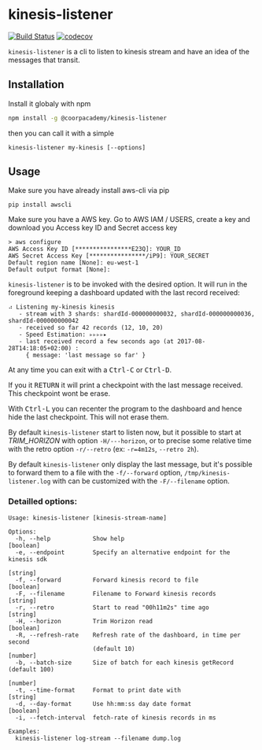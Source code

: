 kinesis-listener
================

[![Build Status](https://travis-ci.org/CoorpAcademy/kinesis-listener.svg?branch=master)](https://travis-ci.org/CoorpAcademy/kinesis-listener)
[![codecov](https://codecov.io/gh/CoorpAcademy/kinesis-listener/branch/master/graph/badge.svg)](https://codecov.io/gh/CoorpAcademy/kinesis-listener)

`kinesis-listener` is a cli to listen to kinesis stream and have
an idea of the messages that transit.

## Installation

Install it globaly with npm 

```sh
npm install -g @coorpacademy/kinesis-listener
```

then you can call it with a simple

```
kinesis-listener my-kinesis [--options]
```


## Usage

Make sure you have already install aws-cli via pip

```
pip install awscli
```

Make sure you have a AWS key. Go to AWS IAM / USERS, create a key and download you Access key ID and Secret access key

```
> aws configure
AWS Access Key ID [****************E23Q]: YOUR_ID
AWS Secret Access Key [****************/iP9]: YOUR_SECRET
Default region name [None]: eu-west-1
Default output format [None]: 
```  

`kinesis-listener` is to be invoked with the desired option.
It will run in the foreground keeping a dashboard updated with the 
last record received:

```
⠴ Listening my-kinesis kinesis
   - stream with 3 shards: shardId-000000000032, shardId-000000000036, shardId-000000000042
   - received so far 42 records (12, 10, 20)
   - Speed Estimation: ▹▹▹▹▸
   - last received record a few seconds ago (at 2017-08-28T14:18:05+02:00) :
     { message: 'last message so far' }
```

At any time you can exit with a <kbd>Ctrl-C</kbd> or <kbd>Ctrl-D</kbd>.

If you it <kbd>RETURN</kbd> it will print a checkpoint with the last 
message received. This checkpoint wont be erase.

With <kbd>Ctrl-L</kbd> you can recenter the program to the dashboard and 
hence hide the last checkpoint. This will not erase them.

By default `kinesis-listener` start to listen now, but it possible to start at 
*TRIM_HORIZON* with option `-H/---horizon`, or to precise some relative time with
the retro option `-r/--retro` (ex: `-r=4m12s`, `--retro 2h`).

By default `kinesis-listener` only display the last message, but it's possible to forward them 
to a file with the `-f/--forward` option, `/tmp/kinesis-listener.log` with can be 
customized with the `-F/--filename` option.

### Detailled options:

```
Usage: kinesis-listener [kinesis-stream-name]

Options:
  -h, --help            Show help                                      [boolean]
  -e, --endpoint        Specify an alternative endpoint for the kinesis sdk
                                                                        [string]
  -f, --forward         Forward kinesis record to file                 [boolean]
  -F, --filename        Filename to Forward kinesis records             [string]
  -r, --retro           Start to read "00h11m2s" time ago               [string]
  -H, --horizon         Trim Horizon read                              [boolean]
  -R, --refresh-rate    Refresh rate of the dashboard, in time per second
                        (default 10)                                    [number]
  -b, --batch-size      Size of batch for each kinesis getRecord (default 100)
                                                                        [number]
  -t, --time-format     Format to print date with                       [string]
  -d, --day-format      Use hh:mm:ss day date format                   [boolean]
  -i, --fetch-interval  fetch-rate of kinesis records in ms

Examples:
  kinesis-listener log-stream --filename dump.log

```
